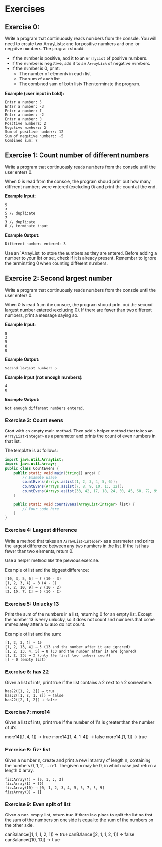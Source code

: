 # Exercises

## Exercise 0: 

Write a program that continuously reads numbers from the console. You will need to create two ArrayLists: one for positive numbers and one for negative numbers. The program should:

- If the number is positive, add it to an `ArrayList` of positive numbers.
- If the number is negative, add it to an `ArrayList` of negative numbers.
- If the number is 0, print:
    - The number of elements in each list
    - The sum of each list
    - The combined sum of both lists
  Then terminate the program.

**Example (user input in bold):**

```
Enter a number: 5
Enter a number: -3
Enter a number: 7
Enter a number: -2
Enter a number: 0
Positive numbers: 2
Negative numbers: 2
Sum of positive numbers: 12
Sum of negative numbers: -5
Combined sum: 7
```

## Exercise 1: Count number of different numbers
Write a program that continuously reads numbers from the console until the user enters 0. 

When 0 is read from the console, the program should print out how many different numbers were entered (excluding 0) and print the count at the end.

**Example Input:**
```
5
3
5 // duplicate
7
3 // duplicate
0 // terminate input
```

**Example Output:**
```
Different numbers entered: 3
```

<hint title="Hint 1">
Use an `ArrayList` to store the numbers as they are entered.
</hint>

<hint title="Hint 2">
Before adding a number to your list or set, check if it is already present.
</hint>

<hint title="Hint 3">
Remember to ignore the terminating 0 when counting different numbers.
</hint>

## Exercise 2: Second largest number

Write a program that continuously reads numbers from the console until the user enters 0.

When 0 is read from the console, the program should print out the second largest number entered (excluding 0). If there are fewer than two different numbers, print a message saying so.

**Example Input:**
```
8
3
5
8
0
```

**Example Output:**
```
Second largest number: 5
```

**Example Input (not enough numbers):**
```
4
0
```

**Example Output:**
```
Not enough different numbers entered.
```

### Exercise 3: Count evens

Start with an empty main method. Then add a helper method that takes an `ArrayList<Integer>` as a parameter and prints the count of even numbers in that list.

The template is as follows:

```java
import java.util.ArrayList;
import java.util.Arrays;
public class CountEvens {
    public static void main(String[] args) {
        // Example usage
        countEvens(Arrays.asList(1, 2, 3, 4, 5, 6));
        countEvens(Arrays.asList(7, 8, 9, 10, 11, 12));
        countEvens(Arrays.asList(33, 42, 17, 18, 24, 30, 45, 60, 72, 99, 100, 101));
    }

    public static void countEvens(ArrayList<Integer> list) {
        // Your code here        
    }
}
```

### Exercise 4: Largest difference
Write a method that takes an `ArrayList<Integer>` as a parameter and prints the largest difference between any two numbers in the list. If the list has fewer than two elements, return 0.

Use a helper method like the previous exercise.

Example of list and the biggest difference:

```
[10, 3, 5, 6] → 7 (10 - 3)
[1, 2, 3, 4] → 3 (4 - 1)
[7, 2, 10, 9] → 8 (10 - 2)
[2, 10, 7, 2] → 8 (10 - 2)
```

### Exercise 5: Unlucky 13

Print the sum of the numbers in a list, returning 0 for an empty list. Except the number 13 is very unlucky, so it does not count and numbers that come immediately after a 13 also do not count.

Example of list and the sum:

```
[1, 2, 3, 4] → 10
[1, 2, 13, 4] → 3 (13 and the number after it are ignored)
[1, 2, 13, 4, 5] → 8 (13 and the number after it are ignored)
[1, 2, 13] → 3 (only the first two numbers count)
[] → 0 (empty list)
```

### Exercise 6: has 22

Given a list of ints, print true if the list contains a 2 next to a 2 somewhere.

```
has22([1, 2, 2]) → true
has22([1, 2, 1, 2]) → false
has22([2, 1, 2]) → false
```

### Exercise 7: more14

Given a list of ints, print true if the number of 1's is greater than the number of 4's


more14([1, 4, 1]) → true
more14([1, 4, 1, 4]) → false
more14([1, 1]) → true

### Exercise 8: fizz list

Given a number n, create and print a new int array of length n, containing the numbers 0, 1, 2, ... n-1. The given n may be 0, in which case just return a length 0 array. 

```
fizzArray(4) → [0, 1, 2, 3]
fizzArray(1) → [0]
fizzArray(10) → [0, 1, 2, 3, 4, 5, 6, 7, 8, 9]
fizzArray(0) → []
```

### Exercise 9: Even split of list


Given a non-empty list, return true if there is a place to split the list so that the sum of the numbers on one side is equal to the sum of the numbers on the other side.


canBalance([1, 1, 1, 2, 1]) → true
canBalance([2, 1, 1, 2, 1]) → false
canBalance([10, 10]) → true


